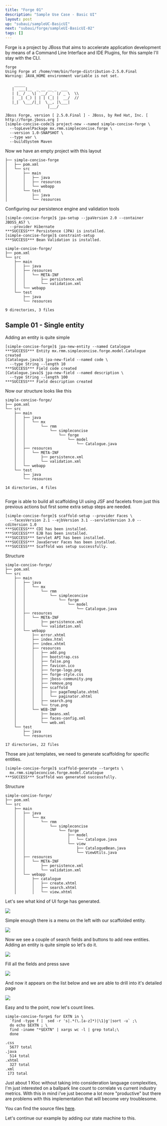 ```yaml
---
title: "Forge 01"
description: "Sample Use Case - Basic UI"
layout: post
up: "subaui/sampleUC-BasicUI"
next: "subaui/forge/sampleUI-BasicUI-02"
tags: []
---
```


Forge is a project by JBoss that aims to accelerate application development 
by means of a Command Line Interface and IDE Plugins, for this sample I'll 
stay with the CLI.

~~~
forge
Using Forge at /home/rmm/bin/forge-distribution-2.5.0.Final
Warning: JAVA_HOME environment variable is not set.

    _____                    
   |  ___|__  _ __ __ _  ___ 
   | |_ / _ \| `__/ _` |/ _ \  \\
   |  _| (_) | | | (_| |  __/  //
   |_|  \___/|_|  \__, |\___| 
                   |___/      

JBoss Forge, version [ 2.5.0.Final ] - JBoss, by Red Hat, Inc. [ http://forge.jboss.org ]
[simple-concise-code]$ project-new --named simple-concise-forge \
  --topLevelPackage mx.rmm.simpleconcise.forge \
  --version 1.0-SNAPSHOT \
  --type war \
  --buildSystem Maven

~~~

Now we have an empty project with this layout

~~~
├── simple-concise-forge
│   ├── pom.xml
│   └── src
│       ├── main
│       │   ├── java
│       │   ├── resources
│       │   └── webapp
│       └── test
│           ├── java
│           └── resources

~~~

Configuring our persistence engine and validation tools

~~~
[simple-concise-forge]$ jpa-setup --jpaVersion 2.0 --container JBOSS_AS7 \
  --provider Hibernate
***SUCCESS*** Persistence (JPA) is installed.
[simple-concise-forge]$ constraint-setup
***SUCCESS*** Bean Validation is installed.

~~~


~~~
simple-concise-forge/
├── pom.xml
└── src
    ├── main
    │   ├── java
    │   ├── resources
    │   │   └── META-INF
    │   │       ├── persistence.xml
    │   │       └── validation.xml
    │   └── webapp
    └── test
        ├── java
        └── resources

9 directories, 3 files

~~~

Sample 01 - Single entity
-------------------------

Adding an entity is quite simple

~~~
[simple-concise-forge]$ jpa-new-entity --named Catalogue
***SUCCESS*** Entity mx.rmm.simpleconcise.forge.model.Catalogue created
[Catalogue.java]$ jpa-new-field --named code \
  --type String --length 10
***SUCCESS*** Field code created
[Catalogue.java]$ jpa-new-field --named description \
  --type String --length 100
***SUCCESS*** Field description created

~~~

Now our structure looks like this

~~~
simple-concise-forge/
├── pom.xml
└── src
    ├── main
    │   ├── java
    │   │   └── mx
    │   │       └── rmm
    │   │           └── simpleconcise
    │   │               └── forge
    │   │                   └── model
    │   │                       └── Catalogue.java
    │   ├── resources
    │   │   └── META-INF
    │   │       ├── persistence.xml
    │   │       └── validation.xml
    │   └── webapp
    └── test
        ├── java
        └── resources

14 directories, 4 files


~~~

Forge is able to build all scaffolding UI using JSF and facelets from just 
this previous actions but first some extra setup steps are needed.

~~~
[simple-concise-forge]$ scaffold-setup --provider Faces \
  --facesVersion 2.1 --ejbVersion 3.1 --servletVersion 3.0 --cdiVersion 1.0 
***SUCCESS*** CDI has been installed.
***SUCCESS*** EJB has been installed.
***SUCCESS*** Servlet API has been installed.
***SUCCESS*** JavaServer Faces has been installed.
***SUCCESS*** Scaffold was setup successfully.

~~~

Structure 

~~~
simple-concise-forge/
├── pom.xml
└── src
    ├── main
    │   ├── java
    │   │   └── mx
    │   │       └── rmm
    │   │           └── simpleconcise
    │   │               └── forge
    │   │                   └── model
    │   │                       └── Catalogue.java
    │   ├── resources
    │   │   └── META-INF
    │   │       ├── persistence.xml
    │   │       └── validation.xml
    │   └── webapp
    │       ├── error.xhtml
    │       ├── index.html
    │       ├── index.xhtml
    │       ├── resources
    │       │   ├── add.png
    │       │   ├── bootstrap.css
    │       │   ├── false.png
    │       │   ├── favicon.ico
    │       │   ├── forge-logo.png
    │       │   ├── forge-style.css
    │       │   ├── jboss-community.png
    │       │   ├── remove.png
    │       │   ├── scaffold
    │       │   │   ├── pageTemplate.xhtml
    │       │   │   └── paginator.xhtml
    │       │   ├── search.png
    │       │   └── true.png
    │       └── WEB-INF
    │           ├── beans.xml
    │           ├── faces-config.xml
    │           └── web.xml
    └── test
        ├── java
        └── resources

17 directories, 22 files

~~~

Those are just templates, we need to generate scaffolding for specific
entities.

~~~
[simple-concise-forge]$ scaffold-generate --targets \
  mx.rmm.simpleconcise.forge.model.Catalogue 
***SUCCESS*** Scaffold was generated successfully.

~~~

Structure

~~~
simple-concise-forge/
├── pom.xml
└── src
    ├── main
    │   ├── java
    │   │   └── mx
    │   │       └── rmm
    │   │           └── simpleconcise
    │   │               └── forge
    │   │                   ├── model
    │   │                   │   └── Catalogue.java
    │   │                   └── view
    │   │                       ├── CatalogueBean.java
    │   │                       └── ViewUtils.java
    │   ├── resources
    │   │   └── META-INF
    │   │       ├── persistence.xml
    │   │       └── validation.xml
    │   └── webapp
    │       ├── catalogue
    │       │   ├── create.xhtml
    │       │   ├── search.xhtml
    │       │   └── view.xhtml

~~~


Let's see what kind of UI forge has generated.

<img src="{{site.url}}/assets/images/suc-bui-forge/001.png" />

Simple enough there is a menu on the left with our scaffolded entity. 

<img src="{{site.url}}/assets/images/suc-bui-forge/002.png" />

Now we see a couple of search fields and buttons to add new entities. 
Adding an entity is quite simple so let's do it.

<img src="{{site.url}}/assets/images/suc-bui-forge/003.png" />

Fill all the fields and press save

<img src="{{site.url}}/assets/images/suc-bui-forge/004.png" />

And now it appears on the list below and we are able to drill into it's 
detailed page

<img src="{{site.url}}/assets/images/suc-bui-forge/005.png" />

Easy and to the point, now let's count lines.

~~~
simple-concise-forge$ for EXTN in \
  `find -type f |  sed -r 's|.*(\.[a-z]*)|\1|g'|sort -u` ;\
  do echo $EXTN ; \
  find -iname "*$EXTN" | xargs wc -l | grep total;\
  done

.css
  5677 total
.java
  514 total
.xhtml
  327 total
.xml
 173 total

~~~

Just about 1 Kloc without taking into consideration language complexities,
I'm just interested on a ballpark line count to correlate vs current 
industry metrics. With this in mind i've just become a lot more "productive"
but there are problems with this implementation that will become very 
troublesome.

You can find the source files [here][code-forge-buc-bui-1.0].

[code-forge-buc-bui-1.0]:https://github.com/mtzmontiel/simple-concise/releases/tag/code-forge-buc-bui-1.0

Let's continue our example by adding our state machine to this.
